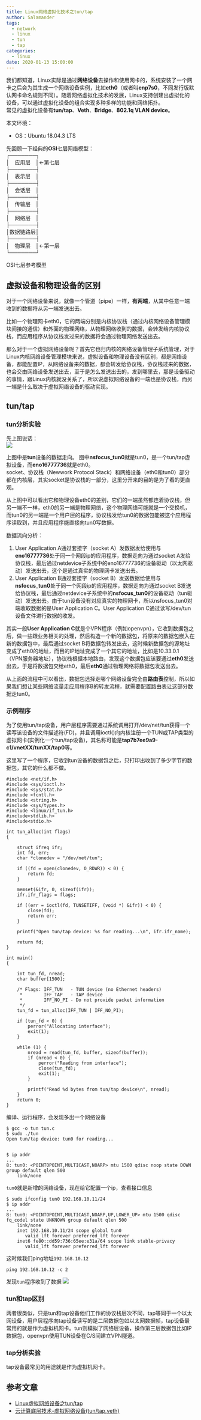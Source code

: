 ```yaml
---
title: Linux网络虚拟化技术之tun/tap
author: Salamander
tags:
  - network
  - linux
  - tun
  - tap
categories:
  - linux
date: 2020-01-13 15:00:00
---
```

我们都知道，Linux实际是通过**网络设备**去操作和使用网卡的，系统安装了一个网卡之后会为其生成一个网络设备实例，比如**eth0**（或者叫**enp7s0**，不同发行版默认网卡命名规则不同）。随着网络虚拟化技术的发展，Linux支持创建出虚拟化的设备，可以通过虚拟化设备的组合实现多种多样的功能和网络拓扑。  
常见的虚拟化设备有**tun/tap**、**Veth**、**Bridge**、**802.1q VLAN device**。  

本文环境：
* OS：Ubuntu 18.04.3 LTS


<!-- more -->

先回顾一下经典的**OSI**七层网络模型：  
┌───────┐  
  │　应用层　│←第七层  
├───────┤  
│　表示层　│  
├───────┤  
│　会话层　│  
├───────┤  
│　传输层　│  
├───────┤  
│　网络层　│   
├───────┤  
│数据链路层│  
├───────┤  
│　物理层　│←第一层  
└───────┘ 

OSI七层参考模型

## 虚拟设备和物理设备的区别
对于一个网络设备来说，就像一个管道（pipe）一样，**有两端**，从其中任意一端收到的数据将从另一端发送出去。  

比如一个物理网卡eth0，它的两端分别是内核协议栈（通过内核网络设备管理模块间接的通信）和外面的物理网络，从物理网络收到的数据，会转发给内核协议栈，而应用程序从协议栈发过来的数据将会通过物理网络发送出去。  

那么对于一个虚拟网络设备呢？首先它也归内核的网络设备管理子系统管理，对于Linux内核网络设备管理模块来说，虚拟设备和物理设备没有区别，都是网络设备，都能配置IP，从网络设备来的数据，都会转发给协议栈，协议栈过来的数据，也会交由网络设备发送出去，至于是怎么发送出去的，发到哪里去，那是设备驱动的事情，跟Linux内核就没关系了，所以说虚拟网络设备的一端也是协议栈，而另一端是什么取决于虚拟网络设备的驱动实现。

## tun/tap
### tun分析实验
先上图说话：  
![](https://s2.ax1x.com/2020/01/13/l7D6zT.png)

上图中是**tun**设备的数据走向。
图中**nsfocus_tun0**就是tun0，是一个tun/tap虚拟设备，而**eno16777736**就是eth0。  
socket、协议栈（Newwork Protocol Stack）和网络设备（eth0和tun0）部分都在内核层，其实socket是协议栈的一部分，这里分开来的目的是为了看的更直观。

从上图中可以看出它和物理设备eth0的差别，它们的一端虽然都连着协议栈，但另一端不一样，eth0的另一端是物理网络，这个物理网络可能就是一个交换机，而tun0的另一端是一个用户层的程序，协议栈发给tun0的数据包能被这个应用程序读取到，并且应用程序能直接向tun0写数据。  

数据流向分析：
1. User Application A通过套接字（socket A）发数据发给使用与**eno16777736**处于同一个网段ip的应用程序，数据走向为通过socket A发给协议栈，最后通过netdevice子系统中的eno16777736的设备驱动（以太网驱动）发送出去，这个是通过真实的物理网卡发送出去。
2. User Application B通过套接字（socket B）发送数据给使用与**nsfocus_tun0**处于同一个网段ip的应用程序，数据走向为通过socket B发送给协议栈，最后通过netdevice子系统中的**nsfocus_tun0**的设备驱动（tun驱动）发送出去。由于tun设备没有对应真实的物理网卡，所以nsfocus_tun0对端收取数据的是User Application C。User Application C通过读写/dev/tun设备文件进行数据的收发。

其实一般**User Application C**就是个VPN程序（例如openvpn），它收到数据包之后，做一些跟业务相关的处理，然后构造一个新的数据包，将原来的数据包嵌入在新的数据包中，最后通过socket B将数据包转发出去，这时候新数据包的源地址变成了eth0的地址，而目的IP地址变成了一个其它的地址，比如是10.33.0.1（VPN服务器地址），协议栈根据本地路由，发现这个数据包应该要通过**eth0**发送出去，于是将数据包交给eth0，最后**eth0**通过物理网络将数据包发送出去。


从上面的流程中可以看出，数据包选择走哪个网络设备完全由**路由表**控制，所以如果我们想让某些网络流量走应用程序B的转发流程，就需要配置路由表让这部分数据走tun0。



### 示例程序
为了使用tun/tap设备，用户层程序需要通过系统调用打开/dev/net/tun获得一个读写该设备的文件描述符(FD)，并且调用ioctl()向内核注册一个TUN或TAP类型的虚拟网卡(实例化一个tun/tap设备)，其名称可能是**tap7b7ee9a9-c1/vnetXX/tunXX/tap0**等。

这里写了一个程序，它收到tun设备的数据包之后，只打印出收到了多少字节的数据包，其它的什么都不做。
```
#include <net/if.h>
#include <sys/ioctl.h>
#include <sys/stat.h>
#include <fcntl.h>
#include <string.h>
#include <sys/types.h>
#include <linux/if_tun.h>
#include<stdlib.h>
#include<stdio.h>

int tun_alloc(int flags)
{

    struct ifreq ifr;
    int fd, err;
    char *clonedev = "/dev/net/tun";

    if ((fd = open(clonedev, O_RDWR)) < 0) {
        return fd;
    }

    memset(&ifr, 0, sizeof(ifr));
    ifr.ifr_flags = flags;

    if ((err = ioctl(fd, TUNSETIFF, (void *) &ifr)) < 0) {
        close(fd);
        return err;
    }

    printf("Open tun/tap device: %s for reading...\n", ifr.ifr_name);

    return fd;
}

int main()
{

    int tun_fd, nread;
    char buffer[1500];

    /* Flags: IFF_TUN   - TUN device (no Ethernet headers)
     *        IFF_TAP   - TAP device
     *        IFF_NO_PI - Do not provide packet information
     */
    tun_fd = tun_alloc(IFF_TUN | IFF_NO_PI);

    if (tun_fd < 0) {
        perror("Allocating interface");
        exit(1);
    }

    while (1) {
        nread = read(tun_fd, buffer, sizeof(buffer));
        if (nread < 0) {
            perror("Reading from interface");
            close(tun_fd);
            exit(1);
        }

        printf("Read %d bytes from tun/tap device\n", nread);
    }
    return 0;
}
```
编译、运行程序，会发现多出一个网络设备
```
$ gcc -o tun tun.c
$ sudo ./tun
Open tun/tap device: tun0 for reading...


$ ip addr
...
8: tun0: <POINTOPOINT,MULTICAST,NOARP> mtu 1500 qdisc noop state DOWN group default qlen 500
    link/none
```
`tun0`就是新增的网络设备，现在给它配置一个ip，查看接口信息
```
$ sudo ifconfig tun0 192.168.10.11/24
$ ip addr
...
8: tun0: <POINTOPOINT,MULTICAST,NOARP,UP,LOWER_UP> mtu 1500 qdisc fq_codel state UNKNOWN group default qlen 500
    link/none 
    inet 192.168.10.11/24 scope global tun0
       valid_lft forever preferred_lft forever
    inet6 fe80::dd59:736:65ee:e31a/64 scope link stable-privacy 
       valid_lft forever preferred_lft forever
```
这时候我们ping地址`192.168.10.12`
```
ping 192.168.10.12 -c 2
```
发现`tun`程序收到了数据
![](https://s2.ax1x.com/2020/01/13/l7oJfS.png)


### tun和tap区别
两者很类似，只是tun和tap设备他们工作的协议栈层次不同，tap等同于一个以太网设备，用户层程序向tap设备读写的是二层数据包如以太网数据帧，tap设备最常用的就是作为虚拟机网卡。tun则模拟了网络层设备，操作第三层数据包比如IP数据包，openvpn使用TUN设备在C/S间建立VPN隧道。


### tap分析实验
tap设备最常见的用途就是作为虚拟机网卡。











## 参考文章
* [Linux虚拟网络设备之tun/tap](https://segmentfault.com/a/1190000009249039)
* [云计算底层技术-虚拟网络设备(tun/tap,veth)
](https://opengers.github.io/openstack/openstack-base-virtual-network-devices-tuntap-veth/)